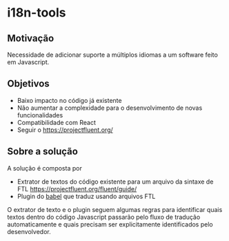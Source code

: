 # i18n-tools

## Motivação

Necessidade de adicionar suporte a múltiplos idiomas a um software feito em Javascript.

## Objetivos

- Baixo impacto no código já existente
- Não aumentar a complexidade para o desenvolvimento de novas funcionalidades
- Compatibilidade com React
- Seguir o https://projectfluent.org/

## Sobre a solução

A solução é composta por

- Extrator de textos do código existente para um arquivo da sintaxe de FTL <https://projectfluent.org/fluent/guide/>
- Plugin do [babel](https://babeljs.io) que traduz usando arquivos FTL

O extrator de texto e o plugin seguem algumas regras para identificar quais textos dentro do código Javascript passarão pelo fluxo de tradução automaticamente e quais precisam ser explicitamente identificados pelo desenvolvedor.


